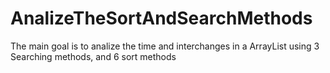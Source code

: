 # AnalizeTheSortAndSearchMethods
The main goal is to analize the time and interchanges in a ArrayList using 3 Searching methods, and 6 sort methods
